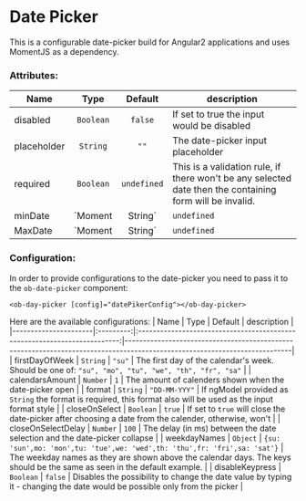 # Date Picker
This is a configurable date-picker build for Angular2 applications and uses MomentJS as a dependency.  

### Attributes:  

| Name                 | Type             | Default                                                                   | description                                                                                                                                                                                                        |
|----------------------|:----------------:|:------------------------------------------------------------------------:|---------------------------------------------------------------------------------------------------------------------------------------------------------------------------------------------------------------------|
| disabled             | `Boolean`        | `false`                                                                  | If set to true the input would be disabled                                                                                                                                                                          |
| placeholder          | `String`         | `""`                                                                     | The date-picker input placeholder                                                                                                                                                                                   |
| required             | `Boolean`        | `undefined`                                                              | This is a validation rule, if there won't be any selected date then the containing form will be invalid.                                                                                                            |
| minDate              | `Moment|String`  | `undefined`                                                              | This is a validation rule, if the selected date will be before `minDate` the containing form will be invalid. Note: if provided as string format configuration should be provided in the config object              |
| MaxDate              | `Moment|String`  | `undefined`                                                              | This is a validation rule, if the selected date will be after `MaxDate` the containing form will be invalid. Note: if provided as string format configuration should be provided in the config object               | 


### Configuration:  
In order to provide configurations to the date-picker you need to pass it to the `ob-date-picker` component:  
```
<ob-day-picker [config]="datePikerConfig"></ob-day-picker>
```
Here are the available configurations:
| Name                 | Type      | Default                                                                   | description                                                                                                               |
|----------------------|:---------:|:-------------------------------------------------------------------------:|---------------------------------------------------------------------------------------------------------------------------|
| firstDayOfWeek       | `String`  | `"su"`                                                                    | The first day of the calendar's week. Should be one of: `"su", "mo", "tu", "we", "th", "fr", "sa"`                        |
| calendarsAmount      | `Number`  | `1`                                                                       | The amount of calenders shown when the date-picker open                                                                   |
| format               | `String`  | `"DD-MM-YYY"`                                                             | If ngModel provided as `String` the format is required, this format also will be used as the input format style           |
| closeOnSelect        | `Boolean` | `true`                                                                    | If set to `true` will close the date-picker after choosing a date from the calender, otherwise, won't                     |
| closeOnSelectDelay   | `Number`  | `100`                                                                     | The delay (in ms) between the date selection and the date-picker collapse                                                 |
| weekdayNames         | `Object`  | `{su: 'sun',mo: 'mon',tu: 'tue',we: 'wed',th: 'thu',fr: 'fri',sa: 'sat'}` | The weekday names as they are shown above the calendar days. The keys should be the same as seen in the default example.  |
| disableKeypress      | `Boolean` | `false`                                                                   | Disables the possibility to change the date value by typing it - changing the date would be possible only from the picker |
